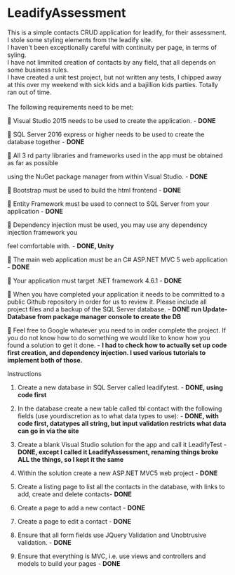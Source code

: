 # LeadifyAssessment
This is a simple contacts CRUD application for leadify, for their assessment. <br/>
I stole some styling elements from the leadify site. <br/>
I haven't been exceptionally careful with continuity per page, in terms of syling. <br/>
I have not limmited creation of contacts by any field, that all depends on some business rules. <br/>
I have created a unit test project, but not written any tests, I chipped away at this over my weekend with sick kids and a bajillion kids parties. Totally ran out of time.
<br/>
<br/>
The following requirements need to be met:

 Visual Studio 2015 needs to be used to create the application. - <B>DONE</B>

 SQL Server 2016 express or higher needs to be used to create the database together  - <B>DONE</B>

 All 3 rd party libraries and frameworks used in the app must be obtained as far as possible

using the NuGet package manager from within Visual Studio.  - <B>DONE</B>

 Bootstrap must be used to build the html frontend  - <B>DONE</B>

 Entity Framework must be used to connect to SQL Server from your application  - <B>DONE</B>

 Dependency injection must be used, you may use any dependency injection framework you

feel comfortable with.  - <B>DONE, Unity</B>

 The main web application must be an C# ASP.NET MVC 5 web application  - <B>DONE</B>

 Your application must target .NET framework 4.6.1  - <B>DONE</B>

 When you have completed your application it needs to be committed to a public Github repository in order for us to review it. Please include all project files and a backup of the SQL Server database.  - <B>DONE run Update-Database from package manager console to create the DB</B>

 Feel free to Google whatever you need to in order complete the project. If you do not know how to do something we would like to know how you found a solution to get it done. - <B> I had to check how to actually set up code first creation, and dependency injection. I used various tutorials to implement both of those. </B>

Instructions

1. Create a new database in SQL Server called leadifytest. - <B>DONE, using code first</B>

2. In the database create a new table called tbl contact with the following fields (use yourdiscretion as to what data types to use): - <B>DONE, with code first, datatypes all string, but input validation restricts what data can go in via the site</B>

3. Create a blank Visual Studio solution for the app and call it LeadifyTest - <B>DONE, except I called it LeadifyAssessment, renaming things broke ALL the things, so I kept it the same</B>

4. Within the solution create a new ASP.NET MVC5 web project - <B>DONE</B>

5. Create a listing page to list all the contacts in the database, with links to add, create and delete contacts- <B>DONE</B>

6. Create a page to add a new contact - <B>DONE</B>

7. Create a page to edit a contact - <B>DONE</B>

8. Ensure that all form fields use JQuery Validation and Unobtrusive validation. - <B>DONE</B>

9. Ensure that everything is MVC, i.e. use views and controllers and models to build your pages - <B>DONE</B>
